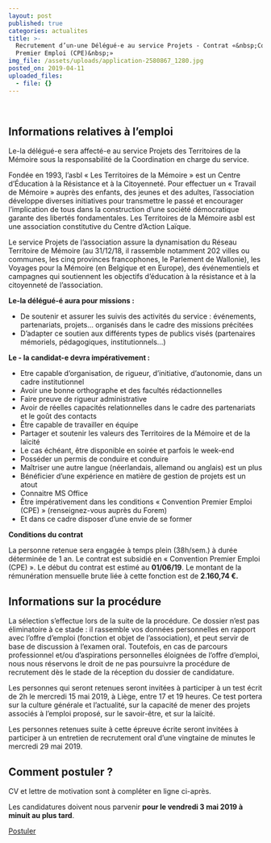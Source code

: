 ```yaml
---
layout: post
published: true
categories: actualites
title: >-
  Recrutement d’un-une Délégué-e au service Projets - Contrat «&nbsp;Convention
  Premier Emploi (CPE)&nbsp;»
img_file: /assets/uploads/application-2580867_1280.jpg
posted_on: 2019-04-11
uploaded_files:
  - file: {}
---
```

<p>&nbsp;</p>

## Informations relatives à l’emploi

Le-la délégué-e sera affecté-e au service Projets des Territoires de la Mémoire sous la responsabilité de la Coordination en charge du service.

Fondée en 1993, l’asbl « Les Territoires de la Mémoire » est un Centre d’Éducation à la Résistance et à la Citoyenneté. Pour effectuer un « Travail de Mémoire » auprès des enfants, des jeunes et des adultes, l’association développe diverses initiatives pour transmettre le passé et encourager l’implication de tous dans la construction d’une société démocratique garante des libertés fondamentales. Les Territoires de la Mémoire asbl est une association constitutive du Centre d’Action Laïque. 

Le service Projets de l’association assure la dynamisation du Réseau Territoire de Mémoire (au 31/12/18, il rassemble notamment 202 villes ou communes, les cinq provinces francophones, le Parlement de Wallonie), les Voyages pour la Mémoire (en Belgique et en Europe), des événementiels et campagnes qui soutiennent les objectifs d’éducation à la résistance et à la citoyenneté de l’association.

**Le-la délégué-é aura pour missions :**

- De soutenir et assurer les suivis des activités du service : événements, partenariats, projets… organisés dans le cadre des missions précitées
- D’adapter ce soutien aux différents types de publics visés (partenaires mémoriels, pédagogiques, institutionnels…)

**Le - la candidat-e devra impérativement :**

- Etre capable d’organisation, de rigueur, d’initiative, d’autonomie, dans un cadre institutionnel
- Avoir une bonne orthographe et des facultés rédactionnelles
- Faire preuve de rigueur administrative
- Avoir de réelles capacités relationnelles dans le cadre des partenariats et le goût des contacts
- Être capable de travailler en équipe
- Partager et soutenir les valeurs des Territoires de la Mémoire et de la laïcité
- Le cas échéant, être disponible en soirée et parfois le week-end
- Posséder un permis de conduire et conduire
- Maîtriser une autre langue (néerlandais, allemand ou anglais) est un plus
- Bénéficier d’une expérience en matière de gestion de projets est un atout
- Connaitre MS Office
- Être impérativement dans les conditions « Convention Premier Emploi (CPE) » (renseignez-vous auprès du Forem)
- Et dans ce cadre disposer d’une envie de se former

**Conditions du contrat**

La personne retenue sera engagée à temps plein (38h/sem.) à durée déterminée de 1 an. Le contrat est subsidié en « Convention Premier Emploi (CPE) ». Le début du contrat est estimé au **01/06/19**. Le montant de la rémunération mensuelle brute liée à cette fonction est de **2.160,74 €.**

## Informations sur la procédure

La sélection s’effectue lors de la suite de la procédure. Ce dossier n’est pas éliminatoire à ce stade : il rassemble vos données personnelles en rapport avec l’offre d’emploi (fonction et objet de l’association), et peut servir de base de discussion à l’examen oral. Toutefois, en cas de parcours professionnel et/ou d’aspirations personnelles éloignées de l’offre d’emploi, nous nous réservons le droit de ne pas poursuivre la procédure de recrutement dès le stade de la réception du dossier de candidature.

Les personnes qui seront retenues seront invitées à participer à un test écrit de 2h le mercredi 15 mai 2019, à Liège, entre 17 et 19 heures. Ce test portera sur la culture générale et l’actualité, sur la capacité de mener des projets associés à l’emploi proposé, sur le savoir-être, et sur la laïcité.

Les personnes retenues suite à cette épreuve écrite seront invitées à participer à un entretien de recrutement oral d’une vingtaine de minutes le mercredi 29 mai 2019.

## Comment postuler ?

CV et lettre de motivation sont à compléter en ligne ci-après.

Les candidatures doivent nous parvenir **pour le vendredi 3 mai 2019 à minuit au plus tard**.

<p class="text-centered"><a href="https://docs.google.com/forms/d/1oE4hZ8ciePAKCT2J3sYaZa3M-y4FstweYcCVuDCdrwk/viewform?edit_requested=true" target="_blank" class="button button--blue">Postuler</a></p>
